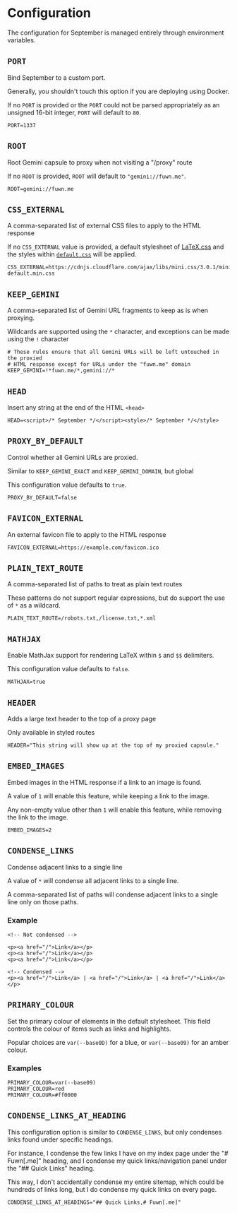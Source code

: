# Configuration

The configuration for September is managed entirely through environment variables.

## `PORT`

Bind September to a custom port.

Generally, you shouldn't touch this option if you are deploying using Docker.

If no `PORT` is provided or the `PORT` could not be parsed appropriately as an
unsigned 16-bit integer, `PORT` will default to `80`.

```dotenv
PORT=1337
```

## `ROOT`

Root Gemini capsule to proxy when not visiting a "/proxy" route

If no `ROOT` is provided, `ROOT` will default to `"gemini://fuwn.me"`.

```dotenv
ROOT=gemini://fuwn.me
```

## `CSS_EXTERNAL`

A comma-separated list of external CSS files to apply to the HTML response

If no `CSS_EXTERNAL` value is provided, a default stylesheet of
[LaTeX.css](https://latex.vercel.app/) and the styles within
[`default.css`](./default.css) will be applied.

```dotenv
CSS_EXTERNAL=https://cdnjs.cloudflare.com/ajax/libs/mini.css/3.0.1/mini-default.min.css
```

## `KEEP_GEMINI`

A comma-separated list of Gemini URL fragments to keep as is when proxying.

Wildcards are supported using the `*` character, and exceptions can be made
using the `!` character

```dotenv
# These rules ensure that all Gemini URLs will be left untouched in the proxied
# HTML response except for URLs under the "fuwn.me" domain
KEEP_GEMINI=!*fuwn.me/*,gemini://*
```

## `HEAD`

Insert any string at the end of the HTML `<head>`

```dotenv
HEAD=<script>/* September */</script><style>/* September */</style>
```

## `PROXY_BY_DEFAULT`

Control whether all Gemini URLs are proxied.

Similar to `KEEP_GEMINI_EXACT` and `KEEP_GEMINI_DOMAIN`, but global

This configuration value defaults to `true`.

```dotenv
PROXY_BY_DEFAULT=false
```

## `FAVICON_EXTERNAL`

An external favicon file to apply to the HTML response

```dotenv
FAVICON_EXTERNAL=https://example.com/favicon.ico
```

## `PLAIN_TEXT_ROUTE`

A comma-separated list of paths to treat as plain text routes

These patterns do not support regular expressions, but do support the use of `*`
as a wildcard.

```dotenv
PLAIN_TEXT_ROUTE=/robots.txt,/license.txt,*.xml
```

## `MATHJAX`

Enable MathJax support for rendering LaTeX within `$` and `$$` delimiters.

This configuration value defaults to `false`.

```dotenv
MATHJAX=true
```

## `HEADER`

Adds a large text header to the top of a proxy page

Only available in styled routes

```dotenv
HEADER="This string will show up at the top of my proxied capsule."
```

## `EMBED_IMAGES`

Embed images in the HTML response if a link to an image is found.

A value of `1` will enable this feature, while keeping a link to the image.

Any non-empty value other than `1` will enable this feature, while removing the link to the image.

```dotenv
EMBED_IMAGES=2
```

## `CONDENSE_LINKS`

Condense adjacent links to a single line

A value of `*` will condense all adjacent links to a single line.

A comma-separated list of paths will condense adjacent links to a single line only on those paths.

### Example

```plaintext
<!-- Not condensed -->

<p><a href="/">Link</a></p>
<p><a href="/">Link</a></p>
<p><a href="/">Link</a></p>

<!-- Condensed -->
<p><a href="/">Link</a> | <a href="/">Link</a> | <a href="/">Link</a></p>
```

## `PRIMARY_COLOUR`

Set the primary colour of elements in the default stylesheet. This field
controls the colour of items such as links and highlights.

Popular choices are `var(--base0D)` for a blue, or `var(--base09)` for an
amber colour.

### Examples

```plaintext
PRIMARY_COLOUR=var(--base09)
PRIMARY_COLOUR=red
PRIMARY_COLOUR=#ff0000
```

## `CONDENSE_LINKS_AT_HEADING`

This configuration option is similar to `CONDENSE_LINKS`, but only condenses
links found under specific headings.

For instance, I condense the few links I have on my index page under the
"# Fuwn[.me]" heading, and I condense my quick links/navigation panel under the
"## Quick Links" heading.

This way, I don't accidentally condense my entire sitemap, which could be
hundreds of links long, but I do condense my quick links on every page.

```dotenv
CONDENSE_LINKS_AT_HEADINGS="## Quick Links,# Fuwn[.me]"
```
